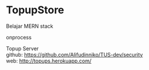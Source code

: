 # TopupStore

Belajar MERN stack

onprocess

Topup Server 
<br/>
github: https://github.com/Alifudinniko/TUS-dev/security
<br/>
web: http://topups.herokuapp.com/
